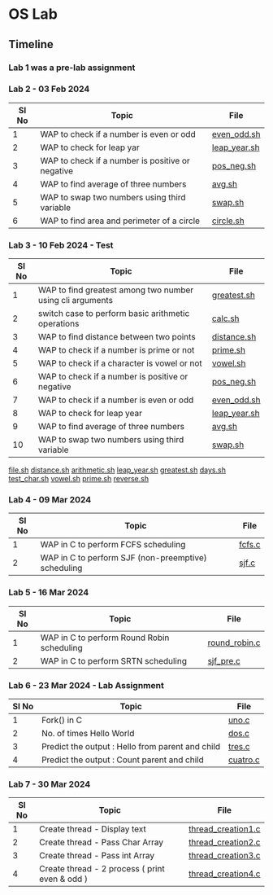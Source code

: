 # OS Lab

## Timeline

### Lab 1 was a pre-lab assignment

### Lab 2 - 03 Feb 2024

| Sl No | Topic                                            | File                                     |
| ----- | ------------------------------------------------ | ---------------------------------------- |
| 1     | WAP to check if a number is even or odd          | [even_odd.sh](./data/Lab2/even_odd.sh)   |
| 2     | WAP to check for leap yar                        | [leap_year.sh](./data/Lab2/leap_year.sh) |
| 3     | WAP to check if a number is positive or negative | [pos_neg.sh](./data/Lab2/pos_neg.sh)     |
| 4     | WAP to find average of three numbers             | [avg.sh](./data/Lab2/avg.sh)             |
| 5     | WAP to swap two numbers using third variable     | [swap.sh](./data/Lab2/swap.sh)           |
| 6     | WAP to find area and perimeter of a circle       | [circle.sh](./data/Lab2/circle.sh)       |

### Lab 3 - 10 Feb 2024 - Test

| Sl No | Topic                                                     | File                                     |
| ----- | --------------------------------------------------------- | ---------------------------------------- |
| 1     | WAP to find greatest among two number using cli arguments | [greatest.sh](./data/Lab3/greatest.sh)   |
| 2     | switch case to perform basic arithmetic operations        | [calc.sh](./data/Lab3/calc.sh)           |
| 3     | WAP to find distance between two points                   | [distance.sh](./data/Lab3/distance.sh)   |
| 4     | WAP to check if a number is prime or not                  | [prime.sh](./data/Lab3/prime.sh)         |
| 5     | WAP to check if a character is vowel or not               | [vowel.sh](./data/Lab3/vowel.sh)         |
| 6     | WAP to check if a number is positive or negative          | [pos_neg.sh](./data/Lab3/pos_neg.sh)     |
| 7     | WAP to check if a number is even or odd                   | [even_odd.sh](./data/Lab3/even_odd.sh)   |
| 8     | WAP to check for leap year                                | [leap_year.sh](./data/Lab3/leap_year.sh) |
| 9     | WAP to find average of three numbers                      | [avg.sh](./data/Lab3/avg.sh)             |
| 10    | WAP to swap two numbers using third variable              | [swap.sh](./data/Lab3/swap.sh)           |

[file.sh](./data/test/file.sh)
[distance.sh](./data/test/distance.sh)
[arithmetic.sh](./data/test/arithmetic.sh)
[leap_year.sh](./data/test/leap_year.sh)
[greatest.sh](./data/test/greatest.sh)
[days.sh](./data/test/days.sh)
[test_char.sh](./data/test/test_char.sh)
[vowel.sh](./data/test/vowel.sh)
[prime.sh](./data/test/prime.sh)
[reverse.sh](./data/test/reverse.sh)

### Lab 4 - 09 Mar 2024

| Sl No | Topic                                               | File                         |
| ----- | --------------------------------------------------- | ---------------------------- |
| 1     | WAP in C to perform FCFS scheduling                 | [fcfs.c](./data/Lab4/fcfs.c) |
| 2     | WAP in C to perform SJF (non-preemptive) scheduling | [sjf.c](./data/Lab4/sjf.c)   |

### Lab 5 - 16 Mar 2024

| Sl No | Topic                                      | File                                       |
| ----- | ------------------------------------------ | ------------------------------------------ |
| 1     | WAP in C to perform Round Robin scheduling | [round_robin.c](./data/Lab5/round_robin.c) |
| 2     | WAP in C to perform SRTN scheduling        | [sjf_pre.c](./data/Lab5/sjf_pre.c)         |

### Lab 6 - 23 Mar 2024 - Lab Assignment

| Sl No | Topic                                            | File                                       |
| ----- | ------------------------------------------------ | ------------------------------------------ |
| 1     | Fork() in C                                      | [uno.c](./data/lab-assignment/uno.c)       |
| 2     | No. of times Hello World                         | [dos.c](./data/lab-assignment/dos.c)       |
| 3     | Predict the output : Hello from parent and child | [tres.c](./data/lab-assignment/tres.c)     |
| 4     | Predict the output : Count parent and child      | [cuatro.c](./data/lab-assignment/cuatro.c) |

### Lab 7 - 30 Mar 2024

| Sl No | Topic                                          | File                                                             |
| ----- | ---------------------------------------------- | ---------------------------------------------------------------- |
| 1     | Create thread - Display text                   | [thread_creation1.c](./data/lab-assignment-2/thread_creation1.c) |
| 2     | Create thread - Pass Char Array                | [thread_creation2.c](./data/lab-assignment-2/thread_creation2.c) |
| 3     | Create thread - Pass int Array                 | [thread_creation3.c](./data/lab-assignment-2/thread_creation3.c) |
| 4     | Create thread - 2 process ( print even & odd ) | [thread_creation4.c](./data/lab-assignment-2/thread_creation4.c) |
